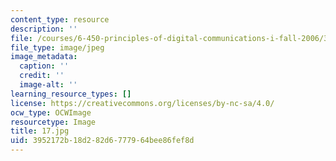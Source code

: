 ```yaml
---
content_type: resource
description: ''
file: /courses/6-450-principles-of-digital-communications-i-fall-2006/3952172b18d282d6777964bee86fef8d_17.jpg
file_type: image/jpeg
image_metadata:
  caption: ''
  credit: ''
  image-alt: ''
learning_resource_types: []
license: https://creativecommons.org/licenses/by-nc-sa/4.0/
ocw_type: OCWImage
resourcetype: Image
title: 17.jpg
uid: 3952172b-18d2-82d6-7779-64bee86fef8d
---
```

